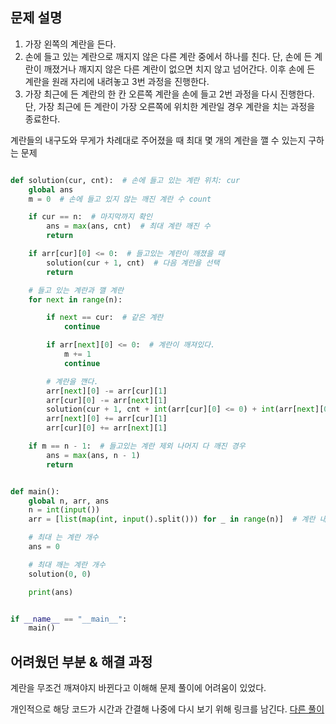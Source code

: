 ## 문제 설명

1. 가장 왼쪽의 계란을 든다.
2. 손에 들고 있는 계란으로 깨지지 않은 다른 계란 중에서 하나를 친다. 단, 손에 든 계란이 깨졌거나 깨지지 않은 다른 계란이 없으면 치지 않고 넘어간다. 이후 손에 든 계란을 원래 자리에 내려놓고 3번 과정을 진행한다.
3. 가장 최근에 든 계란의 한 칸 오른쪽 계란을 손에 들고 2번 과정을 다시 진행한다. 단, 가장 최근에 든 계란이 가장 오른쪽에 위치한 계란일 경우 계란을 치는 과정을 종료한다.

계란들의 내구도와 무게가 차례대로 주어졌을 때 최대 몇 개의 계란을 깰 수 있는지 구하는 문제

``` python

def solution(cur, cnt):  # 손에 들고 있는 계란 위치: cur
    global ans
    m = 0  # 손에 들고 있지 않는 깨진 계란 수 count

    if cur == n:  # 마지막까지 확인
        ans = max(ans, cnt)  # 최대 계란 깨진 수
        return

    if arr[cur][0] <= 0:  # 들고있는 계란이 깨졌을 때
        solution(cur + 1, cnt)  # 다음 계란을 선택
        return

    # 들고 있는 계란과 깰 계란
    for next in range(n):

        if next == cur:  # 같은 계란
            continue

        if arr[next][0] <= 0:  # 계란이 깨져있다.
            m += 1
            continue

        # 계란을 깬다.
        arr[next][0] -= arr[cur][1]
        arr[cur][0] -= arr[next][1]
        solution(cur + 1, cnt + int(arr[cur][0] <= 0) + int(arr[next][0] <= 0))
        arr[next][0] += arr[cur][1]
        arr[cur][0] += arr[next][1]

    if m == n - 1:  # 들고있는 계란 제외 나머지 다 깨진 경우
        ans = max(ans, n - 1)
        return


def main():
    global n, arr, ans
    n = int(input())
    arr = [list(map(int, input().split())) for _ in range(n)]  # 계란 내구도, 무게

    # 최대 는 계란 개수
    ans = 0

    # 최대 깨는 계란 개수
    solution(0, 0)

    print(ans)


if __name__ == "__main__":
    main()


```

## 어려웠던 부분 & 해결 과정
계란을 무조건 깨져야지 바뀐다고 이해해 문제 풀이에 어려움이 있었다.

개인적으로 해당 코드가 시간과 간결해 나중에 다시 보기 위해 링크를 남긴다. 
[다른 풀이](https://www.acmicpc.net/source/58572951)